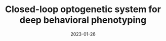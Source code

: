---
title: "Closed-loop optogenetic system for deep behavioral phenotyping"
collection: publications
permalink: /files/Closed-loop-optogenetic-system-for-deep-behavioral-phenotyping-Poster.pdf
excerpt: '<em>Presented at Society for Neuroscience (SfN) 2023, (Under review at COSYNE 2024)<strong>
<link rel="stylesheet" href="https://cdnjs.cloudflare.com/ajax/libs/font-awesome/6.2.0/css/all.min.css" integrity="sha512-xh6O/CkQoPOWDdYTDqeRdPCVd1SpvCA9XXcUnZS2FmJNp1coAFzvtCN9BmamE+4aHK8yyUHUSCcJHgXloTyT2A==" crossorigin="anonymous" referrerpolicy="no-referrer" />
<br>
<br>
<a style="text-decoration: none;" target="_blank" href="https://www.sfn.org/-/media/SfN/Documents/NEW-SfN/Meetings/Neuroscience-2023/Abstracts/Abstract-PDFs/SFN23_Abstracts-PDF-Posters_WED_PM.pdf#page=633" ><button onclick="event.stopPropagation();" style="background-color: #bd1f36;" type="button" class="btn btn-primary"><i class="fa-solid fa-file-pdf"></i> Abstract</button></a>'
date: 2023-01-26
authors: 'Remy Meir, <strong>Akash Nagaraj</strong>, Samir Samadov, Jaeson Jang, Thomas Serre, David Sheinberg, Jason Ritt, Diane Lipscombe'
paperurl: 'https://www.akashnagaraj.me/files/Closed-loop-optogenetic-system-for-deep-behavioral-phenotyping-Poster.pdf'
# citation: 'A. Nagaraj, M. Sood and G. Srinivasa, "Real-Time Automated Answer Scoring," 2018 IEEE 18th International Conference on Advanced Learning Technologies (ICALT), 2018, pp. 231-232, doi: 10.1109/ICALT.2018.00122.'
---